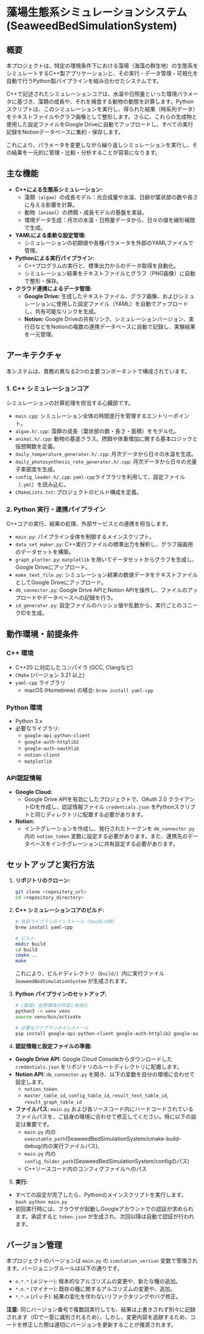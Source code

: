 # 藻場生態系シミュレーションシステム (SeaweedBedSimulationSystem)

## 概要

本プロジェクトは、特定の環境条件下における藻場（海藻の群生地）の生態系をシミュレートするC++製アプリケーションと、その実行・データ管理・可視化を自動で行うPython製パイプラインを組み合わせたシステムです。

C++で記述されたシミュレーションコアは、水温や日照量といった環境パラメータに基づき、藻類の成長や、それを捕食する動物の動態を計算します。Pythonスクリプトは、このシミュレーションを実行し、得られた結果（時系列データ）をテキストファイルやグラフ画像として整形します。さらに、これらの生成物と使用した設定ファイルをGoogle Driveに自動でアップロードし、すべての実行記録をNotionデータベースに集約・保存します。

これにより、パラメータを変更しながら繰り返しシミュレーションを実行し、その結果を一元的に管理・比較・分析することが容易になります。

## 主な機能

* **C++による生態系シミュレーション:**
   * 藻類（`algae`）の成長モデル：光合成量や水温、日齢が葉状部の数や長さに与える影響を計算。
   * 動物（`animal`）の摂餌・成長モデルの基盤を実装。
   * 環境データ生成：月次の水温・日照量データから、日々の値を線形補間で生成。
* **YAMLによる柔軟な設定管理:**
   * シミュレーションの初期値や各種パラメータを外部のYAMLファイルで管理。
* **Pythonによる実行パイプライン:**
   * C++プログラムの実行と、標準出力からのデータ取得を自動化。
   * シミュレーション結果をテキストファイルとグラフ（PNG画像）に自動で整形・保存。
* **クラウド連携によるデータ管理:**
   * **Google Drive:** 生成したテキストファイル、グラフ画像、およびシミュレーションに使用した設定ファイル（YAML）を自動でアップロードし、共有可能なリンクを生成。
   * **Notion:** Google Driveの共有リンク、シミュレーションバージョン、実行日などをNotionの複数の連携データベースに自動で記録し、実験結果を一元管理。

## アーキテクチャ

本システムは、責務の異なる2つの主要コンポーネントで構成されています。

### 1. C++ シミュレーションコア
シミュレーションの計算処理を担当する心臓部です。

* `main.cpp`: シミュレーション全体の時間進行を管理するエントリーポイント。
* `algae.h/.cpp`: 藻類の成長（葉状部の数・長さ・面積）をモデル化。
* `animal.h/.cpp`: 動物の基底クラス。摂餌や体重増加に関する基本ロジックと仮想関数を定義。
* `daily_temperature_generator.h/.cpp`: 月次データから日々の水温を生成。
* `daily_photosynthesis_rate_generator.h/.cpp`: 月次データから日々の光量子束密度を生成。
* `config_loader.h/.cpp`: `yaml-cpp`ライブラリを利用して、設定ファイル（`.yml`）を読み込む。
* `CMakeLists.txt`: プロジェクトのビルド構成を定義。

### 2. Python 実行・連携パイプライン
C++コアの実行、結果の処理、外部サービスとの連携を担当します。

* `main.py`: パイプライン全体を制御するメインスクリプト。
* `data_set_maker.py`: C++実行ファイルの標準出力を解析し、グラフ描画用のデータセットを構築。
* `graph_plotter.py`: `matplotlib` を用いてデータセットからグラフを生成し、Google Driveにアップロード。
* `make_text_file.py`: シミュレーション結果の数値データをテキストファイルとしてGoogle Driveにアップロード。
* `db_connector.py`: Google Drive APIとNotion APIを操作し、ファイルのアップロードやデータベースへの記録を行う。
* `id_generator.py`: 設定ファイルのハッシュ値や乱数から、実行ごとのユニークIDを生成。

## 動作環境・前提条件

### C++ 環境
* C++20 に対応したコンパイラ (GCC, Clangなど)
* `CMake` (バージョン 3.21 以上)
* `yaml-cpp` ライブラリ
   * macOS (Homebrew) の場合: `brew install yaml-cpp`

### Python 環境
* Python 3.x
* 必要なライブラリ:
   * `google-api-python-client`
   * `google-auth-httplib2`
   * `google-auth-oauthlib`
   * `notion-client`
   * `matplotlib`

### API認証情報
* **Google Cloud:**
   * Google Drive APIを有効にしたプロジェクトで、OAuth 2.0 クライアントIDを作成し、認証情報ファイル `credentials.json` をPythonスクリプトと同じディレクトリに配置する必要があります。
* **Notion:**
   * インテグレーションを作成し、発行されたトークンを `db_connector.py` 内の `notion_token` 変数に設定する必要があります。また、連携先のデータベースをインテグレーションに共有設定する必要があります。

## セットアップと実行方法

1.  **リポジトリのクローン:**
    ```bash
    git clone <repository_url>
    cd <repository_directory>
    ```

2.  **C++ シミュレーションコアのビルド:**
    ```bash
    # 外部ライブラリのインストール (macOSの例)
    brew install yaml-cpp

    # ビルド
    mkdir build
    cd build
    cmake ..
    make
    ```
    これにより、ビルドディレクトリ（`build/`）内に実行ファイル `SeaweedBedSimulationSystem` が生成されます。

3.  **Python パイプラインのセットアップ:**
    ```bash
    # (推奨) 仮想環境の作成と有効化
    python3 -m venv venv
    source venv/bin/activate

    # 必要なライブラリのインストール
    pip install google-api-python-client google-auth-httplib2 google-auth-oauthlib notion-client matplotlib
    ```

4.  **認証情報と設定ファイルの準備:**
   * **Google Drive API:** Google Cloud Consoleからダウンロードした `credentials.json` をリポジトリのルートディレクトリに配置します。
   * **Notion API:** `db_connector.py` を開き、以下の変数を自分の環境に合わせて設定します。
      * `notion_token`
      * `master_table_id`, `config_table_id`, `result_text_table_id`, `result_graph_table_id`
   * **ファイルパス:** `main.py` および各ソースコード内にハードコードされているファイルパスを、ご自身の環境に合わせて修正してください。特に以下の設定は重要です。
      * `main.py` 内の `executable_path`(SeaweedBedSimulationSystem/cmake-build-debug/内の実行ファイルパス),
      * `main.py` 内の `config_folder_path`(SeaweedBedSimulationSystem/configのパス)
      * C++ソースコード内のコンフィグファイルへのパス

5.  **実行:**
   * すべての設定が完了したら、Pythonのメインスクリプトを実行します。
    ```bash
    python main.py
    ```
   * 初回実行時には、ブラウザが起動しGoogleアカウントでの認証が求められます。承認すると `token.json` が生成され、次回以降は自動で認証が行われます。

## バージョン管理

本プロジェクトのバージョンは `main.py` の `simulation_version` 変数で管理されます。バージョニングルールは以下の通りです。

* `n.*.*` (メジャー): 根本的なアルゴリズムの変更や、新たな種の追加。
* `*.n.*` (マイナー): 既存の種に関するアルゴリズムの変更や、追加。
* `*.*.n` (パッチ): 結果の変化を伴わないリファクタリングやバグ修正。

**注意:** 同じバージョン番号で複数回実行しても、結果は上書きされず別々に記録されます（IDで一意に識別されるため）。しかし、変更内容を追跡するため、コードを修正した際は適切にバージョンを更新することが推奨されます。
